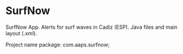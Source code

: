 SurfNow
=======

SurfNow App. Alerts for surf waves in Cadiz (ESP).
Java files and main layout (.xml).

Project name package: com.aaps.surfnow;

